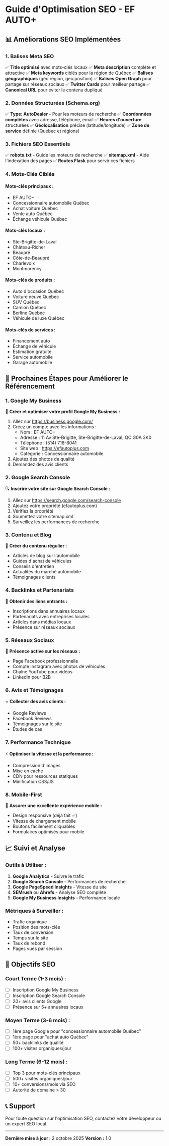 # Guide d'Optimisation SEO - EF AUTO+

## 📊 Améliorations SEO Implémentées

### 1. Balises Meta SEO
✅ **Title optimisé** avec mots-clés locaux
✅ **Meta description** complète et attractive
✅ **Meta keywords** ciblés pour la région de Québec
✅ **Balises géographiques** (geo.region, geo.position)
✅ **Balises Open Graph** pour partage sur réseaux sociaux
✅ **Twitter Cards** pour meilleur partage
✅ **Canonical URL** pour éviter le contenu dupliqué

### 2. Données Structurées (Schema.org)
✅ **Type: AutoDealer** - Pour les moteurs de recherche
✅ **Coordonnées complètes** avec adresse, téléphone, email
✅ **Heures d'ouverture** structurées
✅ **Géolocalisation** précise (latitude/longitude)
✅ **Zone de service** définie (Québec et régions)

### 3. Fichiers SEO Essentiels
✅ **robots.txt** - Guide les moteurs de recherche
✅ **sitemap.xml** - Aide l'indexation des pages
✅ **Routes Flask** pour servir ces fichiers

### 4. Mots-Clés Ciblés

#### Mots-clés principaux :
- EF AUTO+
- Concessionnaire automobile Québec
- Achat voiture Québec
- Vente auto Québec
- Échange véhicule Québec

#### Mots-clés locaux :
- Ste-Brigitte-de-Laval
- Château-Richer
- Beaupré
- Côte-de-Beaupré
- Charlevoix
- Montmorency

#### Mots-clés de produits :
- Auto d'occasion Québec
- Voiture neuve Québec
- SUV Québec
- Camion Québec
- Berline Québec
- Véhicule de luxe Québec

#### Mots-clés de services :
- Financement auto
- Échange de véhicule
- Estimation gratuite
- Service automobile
- Garage automobile

## 🚀 Prochaines Étapes pour Améliorer le Référencement

### 1. Google My Business
📍 **Créer et optimiser votre profil Google My Business :**
1. Allez sur https://business.google.com/
2. Créez un compte avec les informations :
   - Nom : EF AUTO+
   - Adresse : 11 Av Ste-Brigitte, Ste-Brigitte-de-Laval, QC G0A 3K0
   - Téléphone : (514) 718-8041
   - Site web : https://efautoplus.com
   - Catégorie : Concessionnaire automobile
3. Ajoutez des photos de qualité
4. Demandez des avis clients

### 2. Google Search Console
🔍 **Inscrire votre site sur Google Search Console :**
1. Allez sur https://search.google.com/search-console
2. Ajoutez votre propriété (efautoplus.com)
3. Vérifiez la propriété
4. Soumettez votre sitemap.xml
5. Surveillez les performances de recherche

### 3. Contenu et Blog
📝 **Créer du contenu régulier :**
- Articles de blog sur l'automobile
- Guides d'achat de véhicules
- Conseils d'entretien
- Actualités du marché automobile
- Témoignages clients

### 4. Backlinks et Partenariats
🔗 **Obtenir des liens entrants :**
- Inscriptions dans annuaires locaux
- Partenariats avec entreprises locales
- Articles dans médias locaux
- Présence sur réseaux sociaux

### 5. Réseaux Sociaux
📱 **Présence active sur les réseaux :**
- Page Facebook professionnelle
- Compte Instagram avec photos de véhicules
- Chaîne YouTube pour vidéos
- LinkedIn pour B2B

### 6. Avis et Témoignages
⭐ **Collecter des avis clients :**
- Google Reviews
- Facebook Reviews
- Témoignages sur le site
- Études de cas

### 7. Performance Technique
⚡ **Optimiser la vitesse et la performance :**
- Compression d'images
- Mise en cache
- CDN pour ressources statiques
- Minification CSS/JS

### 8. Mobile-First
📱 **Assurer une excellente expérience mobile :**
- Design responsive (déjà fait ✅)
- Vitesse de chargement mobile
- Boutons facilement cliquables
- Formulaires optimisés pour mobile

## 📈 Suivi et Analyse

### Outils à Utiliser :
1. **Google Analytics** - Suivre le trafic
2. **Google Search Console** - Performances de recherche
3. **Google PageSpeed Insights** - Vitesse du site
4. **SEMrush** ou **Ahrefs** - Analyse SEO complète
5. **Google My Business Insights** - Performance locale

### Métriques à Surveiller :
- Trafic organique
- Position des mots-clés
- Taux de conversion
- Temps sur le site
- Taux de rebond
- Pages vues par session

## 🎯 Objectifs SEO

### Court Terme (1-3 mois) :
- [ ] Inscription Google My Business
- [ ] Inscription Google Search Console
- [ ] 20+ avis clients Google
- [ ] Présence sur 5+ annuaires locaux

### Moyen Terme (3-6 mois) :
- [ ] 1ère page Google pour "concessionnaire automobile Québec"
- [ ] 1ère page pour "achat auto Québec"
- [ ] 50+ backlinks de qualité
- [ ] 100+ visites organiques/jour

### Long Terme (6-12 mois) :
- [ ] Top 3 pour mots-clés principaux
- [ ] 500+ visites organiques/jour
- [ ] 10+ conversions/mois via SEO
- [ ] Autorité de domaine > 30

## 📞 Support

Pour toute question sur l'optimisation SEO, contactez votre développeur ou un expert SEO local.

---

**Dernière mise à jour :** 2 octobre 2025
**Version :** 1.0

